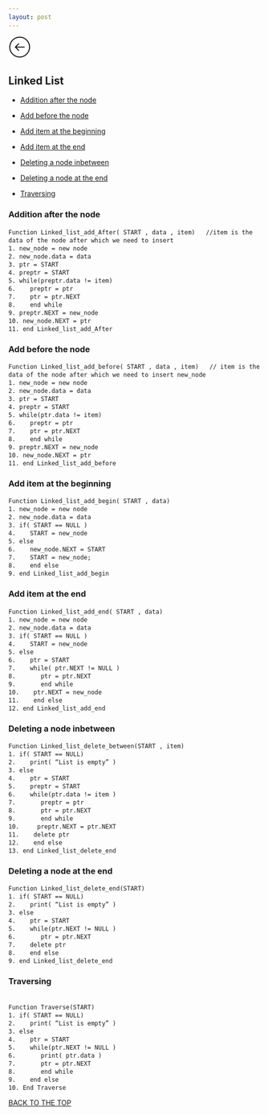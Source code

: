 ```yaml
---
layout: post
---
```

 [![](/img/back.png)](/Data-Structures/)

## Linked List

* [Addition after the node](#addition-after-the-node)

* [Add before the node](#add-before-the-node)

* [Add item at the beginning](#add-item-at-the-beginning)

* [Add item at the end](#add-item-at-the-end)

* [Deleting a node inbetween](#deleting-a-node-inbetween)

* [Deleting a node at the end](#deleting-a-node-at-the-end)

* [Traversing](#traversing)


### Addition after the node

```
Function Linked_list_add_After( START , data , item)   //item is the data of the node after which we need to insert
1. new_node = new node
2. new_node.data = data
3. ptr = START
4. preptr = START
5. while(preptr.data != item)
6.    preptr = ptr
7.    ptr = ptr.NEXT
8.    end while
9. preptr.NEXT = new_node
10. new_node.NEXT = ptr 
11. end Linked_list_add_After

```

### Add before the node

```
Function Linked_list_add_before( START , data , item)   // item is the data of the node after which we need to insert new_node
1. new_node = new node
2. new_node.data = data
3. ptr = START
4. preptr = START
5. while(ptr.data != item)
6.    preptr = ptr
7.    ptr = ptr.NEXT
8.    end while
9. preptr.NEXT = new_node
10. new_node.NEXT = ptr 
11. end Linked_list_add_before

```

### Add item at the beginning

```
Function Linked_list_add_begin( START , data)
1. new_node = new node
2. new_node.data = data
3. if( START == NULL )
4.    START = new_node
5. else
6.    new_node.NEXT = START
7.    START = new_node;
8.    end else
9. end Linked_list_add_begin

```

### Add item at the end

```
Function Linked_list_add_end( START , data)
1. new_node = new node
2. new_node.data = data
3. if( START == NULL )
4.    START = new_node
5. else
6.    ptr = START
7.    while( ptr.NEXT != NULL )
8.       ptr = ptr.NEXT
9.       end while
10.    ptr.NEXT = new_node
11.    end else
12. end Linked_list_add_end

```

### Deleting a node inbetween

```
Function Linked_list_delete_between(START , item)
1. if( START == NULL)
2.    print( “List is empty” )
3. else  
4.    ptr = START
5.    preptr = START
6.    while(ptr.data != item )
7.       preptr = ptr
8.       ptr = ptr.NEXT 
9.       end while
10.     preptr.NEXT = ptr.NEXT
11.    delete ptr
12.    end else  
13. end Linked_list_delete_end

```

### Deleting a node at the end

```
Function Linked_list_delete_end(START)
1. if( START == NULL)
2.    print( “List is empty” )
3. else  
4.    ptr = START
5.    while(ptr.NEXT != NULL )
6.       ptr = ptr.NEXT 
7.    delete ptr
8.    end else  
9. end Linked_list_delete_end

```

### Traversing

```

Function Traverse(START)
1. if( START == NULL)
2.    print( “List is empty” )
3. else  
4.    ptr = START
5.    while(ptr.NEXT != NULL )
6.       print( ptr.data )
7.       ptr = ptr.NEXT 
8.       end while
9.    end else  
10. End Traverse

```

[BACK TO THE TOP](#top)